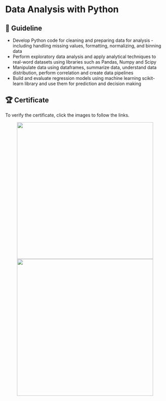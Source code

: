 # Data Analysis with Python

## 📑 Guideline
- Develop Python code for cleaning and preparing data for analysis - including handling missing values, formatting, normalizing, and binning data
- Perform exploratory data analysis and apply analytical techniques to real-word datasets using libraries such as Pandas, Numpy and Scipy
- Manipulate data using dataframes, summarize data, understand data distribution, perform correlation and create data pipelines
- Build and evaluate regression models using machine learning scikit-learn library and use them for prediction and decision making  

## 🏆 Certificate 
To verify the certificate, click the images to follow the links.

<p align="middle">
  <a href="https://coursera.org/share/01791e045d96c05d4c4afc8081b00e0e"><img src="https://github.com/wangkuanhua/Image/blob/main/IBM-Data-Science-Professional-Certificate/07.%20Data%20Analysis%20with%20Python/Certificate-Data%20Analysis%20with%20Python.png" height="430"></a>
  <a href="https://www.credly.com/earner/earned/badge/60e0942e-b851-465c-8dec-16a7303ce511"><img src="https://github.com/wangkuanhua/Image/blob/main/IBM-Data-Science-Professional-Certificate/07.%20Data%20Analysis%20with%20Python/Badge-Data_Analysis_with_Python.png" height="430"></a>
</p>

